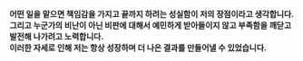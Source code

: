 **어떤 일을 맡으면 책임감을 가지고 끝까지 하려는 성실함이 저의 장점이라고 생각합니다.**
**그리고 누군가의 비난이 아닌 비판에 대해서 예민하게 받아들이지 않고 부족함을 깨닫고 발전해 나가려고 노력합니다.**  
**이러한 자세로 인해 저는 항상 성장하며 더 나은 결과를 만들어낼 수 있었습니다.**
